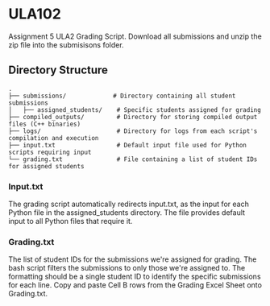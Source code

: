 # ULA102
Assignment 5 ULA2 Grading Script. Download all submissions and unzip the zip file into the submisisons folder.

## Directory Structure
    .
    ├── submissions/             # Directory containing all student submissions
    │   ├── assigned_students/    # Specific students assigned for grading
    ├── compiled_outputs/         # Directory for storing compiled output files (C++ binaries)
    ├── logs/                     # Directory for logs from each script's compilation and execution
    ├── input.txt                 # Default input file used for Python scripts requiring input
    └── grading.txt               # File containing a list of student IDs for assigned students

### Input.txt
The grading script automatically redirects input.txt, as the input for each Python file in the assigned_students directory.
The file provides default input to all Python files that require it.

### Grading.txt
The list of student IDs for the submissions we're assigned for grading. The bash script filters the submissions to only those we're assigned to.
The formatting should be a single student ID to identify the specific submissions for each line. Copy and paste Cell B rows from the Grading Excel Sheet onto Grading.txt.

